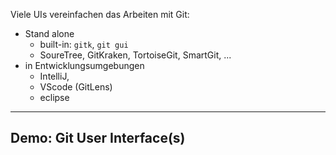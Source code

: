Viele UIs vereinfachen das Arbeiten mit Git:

 * Stand alone
   - built-in: `gitk`, `git gui`
   - SoureTree, GitKraken, TortoiseGit, SmartGit, ...
 * in Entwicklungsumgebungen
   - IntelliJ, 
   - VScode (GitLens)
   - eclipse


---

## Demo: Git User Interface(s)